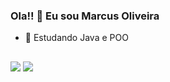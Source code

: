 ### Ola!! 👋 Eu sou Marcus Oliveira


- 🌱 Estudando Java e POO
  ##

<div>
 <a href = "mailto:vinicius.oliveira1935@gmail.com"><img src="https://img.shields.io/badge/-Gmail-%23333?style=for-the-badge&logo=gmail&logoColor=white" target="_blank"></a>
  <a href="https://www.linkedin.com/in/marcus-oliveira-88bb02129/" target="_blank"><img src="https://img.shields.io/badge/-LinkedIn-%230077B5?style=for-the-badge&logo=linkedin&logoColor=white" target="_blank"></a>   
</div>




